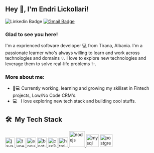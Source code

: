 ## Hey 👋, I'm Endri Lickollari!

![Linkedin Badge](https://img.shields.io/badge/LinkedIn-blue?style=flat&logo=linkedin&labelColor=blue&link=https://www.linkedin.com/in/endrilickollari/) [![Gmail Badge](https://img.shields.io/badge/Gmail-red?style=flat-square&logo=Gmail&logoColor=white&link=mailto:lickollariendri@gmail.com)](mailto:lickollariendri@gmail.com) 

### Glad to see you here! &nbsp;

I'm a exprienced software developer 💻 from Tirana, Albania. I'm a passionate learner who's always willing to learn and work across technologies and domains 💡. 
I love to explore new technologies and leverage them to solve real-life problems ✨.

### More about me:

- 👨💻 Currently working, learning and growing my skillset in Fintech projects, Low/No Code CRM's.
- 💻 &nbsp; I love exploring new tech stack and building cool stuffs.

<h2> 🛠 &nbsp;My Tech Stack</h2>

<a href="https://developer.mozilla.org/en-US/docs/Web/JavaScript" target="_blank"> <img src="https://upload.wikimedia.org/wikipedia/commons/9/99/Unofficial_JavaScript_logo_2.svg" alt="javascript" width="30" height="30"/> </a> 
<a href="https://www.typescriptlang.org/" target="_blank"> <img src="https://web-forward.de/wp-content/uploads/2020/06/typescript-rand.jpg" alt="typescript" width="30" height="30"/> 
<a href="https://angular.io" target="_blank"><img src="https://upload.wikimedia.org/wikipedia/commons/thumb/c/cf/Angular_full_color_logo.svg/1200px-Angular_full_color_logo.svg.png" alt="angular" width="30" height="30"/> </a>
<a href="https://getbootstrap.com" target="_blank"> <img src="https://upload.wikimedia.org/wikipedia/commons/thumb/b/b2/Bootstrap_logo.svg/1200px-Bootstrap_logo.svg.png" alt="bootstrap" width="30" height="30"/> </a> 
<a href="https://www.w3schools.com/css/" target="_blank"> <img src="https://upload.wikimedia.org/wikipedia/commons/thumb/d/d5/CSS3_logo_and_wordmark.svg/1200px-CSS3_logo_and_wordmark.svg.png" alt="css3" width="30" height="30"/> </a> <a href="https://www.w3.org/html/" target="_blank"> <img src="images/html.png" alt="html5" width="30" height="30"/> </a> <a href="https://nodejs.org" target="_blank"> <img src="images/nodejs.png" alt="nodejs" width="50" height="50"/> </a> <a href="https://www.mysql.com/" target="_blank"> <img src="images/mysql.png" alt="mysql" width="40" height="40"/></a> <a href="https://www.postgresql.org" target="_blank"> <img src="images/postgresql.png" alt="postgresql" width="40" height="40"/> </a>
